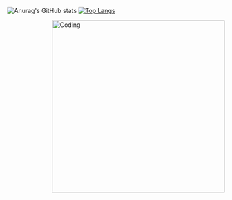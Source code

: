 
  ![Anurag's GitHub stats](https://github-readme-stats.vercel.app/api?username=doggbmx&show_icons=true&theme=tokyonight)
  [![Top Langs](https://github-readme-stats.vercel.app/api/top-langs/?username=doggbmx&layout=compact)](https://github.com/anuraghazra/github-readme-stats)<p style="margin: 0 auto;"><img align="right" alt="Coding" width="400" src="https://i.giphy.com/media/Dh5q0sShxgp13DwrvG/giphy.webp"></p>

<!--
**doggbmx/doggbmx** is a ✨ _special_ ✨ repository because its `README.md` (this file) appears on your GitHub profile.

Here are some ideas to get you started:

- 🔭 I’m currently working on ...
- 🌱 I’m currently learning ...
- 👯 I’m looking to collaborate on ...
- 🤔 I’m looking for help with ...
- 💬 Ask me about ...
- 📫 How to reach me: ...
- 😄 Pronouns: ...
- ⚡ Fun fact: ...
-->
